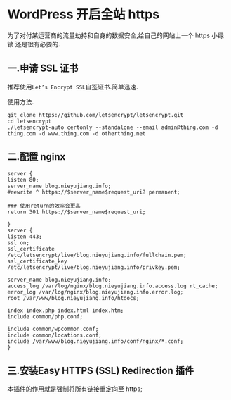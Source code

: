 # WordPress 开启全站 https

为了对付某运营商的流量劫持和自身的数据安全,给自己的网站上一个 https 小绿锁 还是很有必要的.

## 一.申请 SSL 证书
  
推荐使用`Let’s Encrypt SSL`自签证书.简单迅速.
  
使用方法.

```
git clone https://github.com/letsencrypt/letsencrypt.git
cd letsencrypt
./letsencrypt-auto certonly --standalone --email admin@thing.com -d thing.com -d www.thing.com -d otherthing.net
```


## 二.配置 nginx

```
server {
listen 80;
server_name blog.nieyujiang.info;
#rewrite ^ https://$server_name$request_uri? permanent;

### 使用return的效率会更高
return 301 https://$server_name$request_uri;

}
server {
listen 443;
ssl on;
ssl_certificate /etc/letsencrypt/live/blog.nieyujiang.info/fullchain.pem;
ssl_certificate_key /etc/letsencrypt/live/blog.nieyujiang.info/privkey.pem;

server_name blog.nieyujiang.info;
access_log /var/log/nginx/blog.nieyujiang.info.access.log rt_cache;
error_log /var/log/nginx/blog.nieyujiang.info.error.log;
root /var/www/blog.nieyujiang.info/htdocs;

index index.php index.html index.htm;
include common/php.conf;

include common/wpcommon.conf;
include common/locations.conf;
include /var/www/blog.nieyujiang.info/conf/nginx/*.conf;
}
```


## 三.安装**Easy HTTPS (SSL) Redirection** 插件

本插件的作用就是强制将所有链接重定向至 https;



